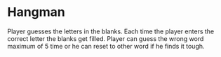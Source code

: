 # Hangman
Player guesses the letters in the blanks. Each time the player enters the correct letter the blanks get filled.
Player can guess the wrong word maximum of 5 time or he can reset to other word if he finds it tough.

